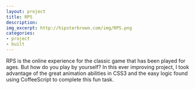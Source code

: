 ```yaml
---
layout: project
title: RPS
description:
img_excerpt: http://hipsterbrown.com/img/RPS.png
categories:
- project
- built
---
```


RPS is the online experience for the classic game that has been played for ages. But how do you play by yourself? In this ever improving project, I took advantage of the great animation abilities in CSS3 and the easy logic found using CoffeeScript to complete this fun task.
